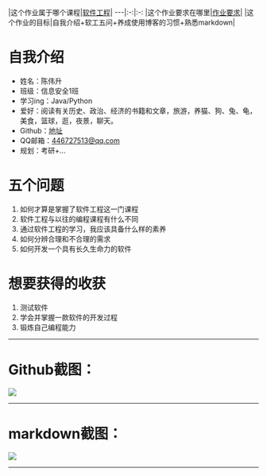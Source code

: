 |这个作业属于哪个课程|[软件工程](https://edu.cnblogs.com/campus/gdgy/informationsecurity1812)|
---|:-:|:-:
|这个作业要求在哪里|[作业要求](https://edu.cnblogs.com/campus/gdgy/informationsecurity1812/homework/11156)|
|这个作业的目标|自我介绍+软工五问+养成使用博客的习惯+熟悉markdown|

# 自我介绍
- 姓名：陈伟升
- 班级：信息安全1班
- 学习ing：Java/Python
- 爱好：阅读有关历史、政治、经济的书籍和文章，旅游，养猫、狗、兔、龟，美食，篮球，逛，夜景，聊天。
- Github：[地址](https://github.com/4672513gg)
- QQ邮箱：446727513@qq.com
- 规划：考研+...

# 五个问题
 1. 如何才算是掌握了软件工程这一门课程
 2. 软件工程与以往的编程课程有什么不同
 3. 通过软件工程的学习，我应该具备什么样的素养
 4. 如何分辨合理和不合理的需求
 5. 如何开发一个具有长久生命力的软件

# 想要获得的收获
1. 测试软件
2. 学会并掌握一款软件的开发过程
3. 锻炼自己编程能力
___

# Github截图：
![](https://img2020.cnblogs.com/blog/2149383/202009/2149383-20200911174904237-1496642711.png)
___

# markdown截图：
![](https://img2020.cnblogs.com/blog/2149383/202009/2149383-20200911175145012-1821103414.png)
___

